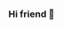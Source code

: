 ### Hi friend 👋

<!--
**danilovalerio/DaniloValerio** is a ✨ _special_ ✨ repository because its `README.md` (this file) appears on your GitHub profile.

- 🔭 Atuando como Dev Mobile no Android Nativo
- 🌱 No momento estudando WebDeveloper com Java
- 💬 Apaixonado por aprender tecnologias e evoluir sempre enquanto pessoa... 

